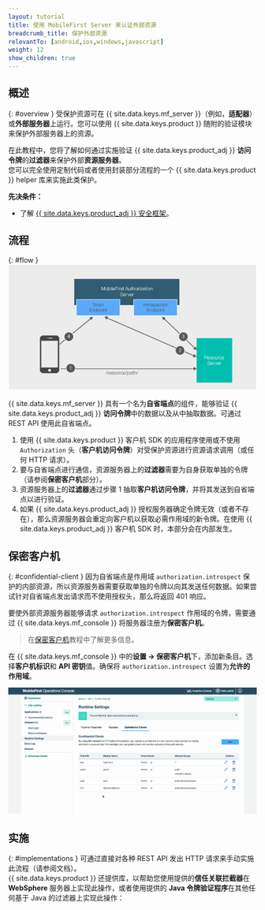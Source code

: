 ```yaml
---
layout: tutorial
title: 使用 MobileFirst Server 来认证外部资源
breadcrumb_title: 保护外部资源
relevantTo: [android,ios,windows,javascript]
weight: 12
show_children: true
---
```

<!-- NLS_CHARSET=UTF-8 -->
## 概述
{: #overview }
受保护资源可在 {{ site.data.keys.mf_server }}（例如，**适配器**）或**外部服务器**上运行。您可以使用 {{ site.data.keys.product }} 随附的验证模块来保护外部服务器上的资源。

在此教程中，您将了解如何通过实施验证 {{ site.data.keys.product_adj }} **访问令牌**的**过滤器**来保护外部**资源服务器**。  
您可以完全使用定制代码或者使用封装部分流程的一个 {{ site.data.keys.product }} helper 库来实施此类保护。

**先决条件：**  

* 了解 [{{ site.data.keys.product_adj }} 安全框架](../)。

## 流程
{: #flow }
![保护外部资源图](external_resources_flow.jpg)

{{ site.data.keys.mf_server }} 具有一个名为**自省端点**的组件，能够验证 {{ site.data.keys.product_adj }} **访问令牌**中的数据以及从中抽取数据。可通过 REST API 使用此自省端点。

1. 使用 {{ site.data.keys.product }} 客户机 SDK 的应用程序使用或不使用 `Authorization` 头（**客户机访问令牌**）对受保护资源进行资源请求调用（或任何 HTTP 请求）。
2. 要与自省端点进行通信，资源服务器上的**过滤器**需要为自身获取单独的令牌（请参阅**保密客户机**部分）。
3. 资源服务器上的**过滤器**通过步骤 1 抽取**客户机访问令牌**，并将其发送到自省端点以进行验证。
4. 如果 {{ site.data.keys.product_adj }} 授权服务器确定令牌无效（或者不存在），那么资源服务器会重定向客户机以获取必需作用域的新令牌。在使用 {{ site.data.keys.product_adj }} 客户机 SDK 时，本部分会在内部发生。

## 保密客户机
{: #confidential-client }
因为自省端点是作用域 `authorization.introspect` 保护的内部资源，所以资源服务器需要获取单独的令牌以向其发送任何数据。如果尝试针对自省端点发出请求而不使用授权头，那么将返回 401 响应。

要使外部资源服务器能够请求 `authorization.introspect` 作用域的令牌，需要通过 {{ site.data.keys.mf_console }} 将服务器注册为**保密客户机**。  

> 在[保密客户机](../confidential-clients/)教程中了解更多信息。

在 {{ site.data.keys.mf_console }} 中的**设置 → 保密客户机**下，添加新条目。选择**客户机标识**和 **API 密钥**值。确保将 `authorization.introspect` 设置为**允许的作用域**。

<img class="gifplayer" alt="配置保密客户机" src="confidential-client.png"/>

## 实施
{: #implementations }
可通过直接对各种 REST API 发出 HTTP 请求来手动实施此流程（请参阅文档）。  
{{ site.data.keys.product }} 还提供库，以帮助您使用提供的**信任关联拦截器**在 **WebSphere** 服务器上实现此操作，或者使用提供的 **Java 令牌验证程序**在其他任何基于 Java 的过滤器上实现此操作：
